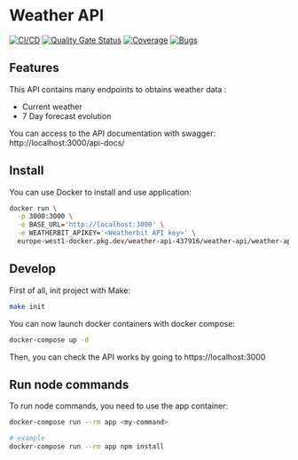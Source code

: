# Weather API

[![CI/CD](https://github.com/loickvirot/weather-api/actions/workflows/ci-cd.yml/badge.svg)](https://github.com/loickvirot/weather-api/actions/workflows/ci-cd.yml)
[![Quality Gate Status](https://sonarcloud.io/api/project_badges/measure?project=loickvirot_weather-api&metric=alert_status)](https://sonarcloud.io/summary/new_code?id=loickvirot_weather-api)
[![Coverage](https://sonarcloud.io/api/project_badges/measure?project=loickvirot_weather-api&metric=coverage)](https://sonarcloud.io/summary/new_code?id=loickvirot_weather-api)
[![Bugs](https://sonarcloud.io/api/project_badges/measure?project=loickvirot_weather-api&metric=bugs)](https://sonarcloud.io/summary/new_code?id=loickvirot_weather-api)

## Features

This API contains many endpoints to obtains weather data :

- Current weather
- 7 Day forecast evolution

You can access to the API documentation with swagger: http://localhost:3000/api-docs/

## Install

You can use Docker to install and use application:

```bash
docker run \
  -p 3000:3000 \
  -e BASE_URL='http://localhost:3000' \
  -e WEATHERBIT_APIKEY='<Weatherbit API key>' \
  europe-west1-docker.pkg.dev/weather-api-437916/weather-api/weather-api:latest
```

## Develop

First of all, init project with Make:

```bash
make init
```

You can now launch docker containers with docker compose:

```bash
docker-compose up -d
```

Then, you can check the API works by going to https://localhost:3000

## Run node commands

To run node commands, you need to use the app container:

```bash
docker-compose run --rm app <my-command>

# example
docker-compose run --rm app npm install
```
